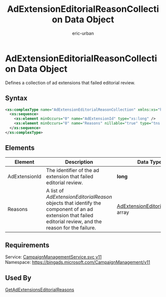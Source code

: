 ﻿---
title: AdExtensionEditorialReasonCollection Data Object
ms.service: bing-ads-campaign-management-service
ms.topic: article
author: eric-urban
ms.author: eur
description: Defines a collection of ad extensions that failed editorial review.
---
# AdExtensionEditorialReasonCollection Data Object
Defines a collection of ad extensions that failed editorial review.

## Syntax
```xml
<xs:complexType name="AdExtensionEditorialReasonCollection" xmlns:xs="http://www.w3.org/2001/XMLSchema">
  <xs:sequence>
    <xs:element minOccurs="0" name="AdExtensionId" type="xs:long" />
    <xs:element minOccurs="0" name="Reasons" nillable="true" type="tns:ArrayOfAdExtensionEditorialReason" />
  </xs:sequence>
</xs:complexType>
```

## <a name="elements"></a>Elements

|Element|Description|Data Type|
|-----------|---------------|-------------|
|<a name="adextensionid"></a>AdExtensionId|The identifier of the ad extension that failed editorial review.|**long**|
|<a name="reasons"></a>Reasons|A list of *AdExtensionEditorialReason* objects that identify the component of an ad extension that failed editorial review, and the reason for the failure.|[AdExtensionEditorialReason](adextensioneditorialreason.md) array|

## Requirements
Service: [CampaignManagementService.svc v11](https://campaign.api.bingads.microsoft.com/Api/Advertiser/CampaignManagement/v11/CampaignManagementService.svc)  
Namespace: https://bingads.microsoft.com/CampaignManagement/v11  

## Used By
[GetAdExtensionsEditorialReasons](getadextensionseditorialreasons.md)  

